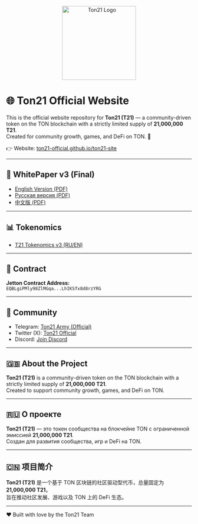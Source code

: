 <p align="center">
  <img src="t21_logo.png" alt="Ton21 Logo" width="200"/>
</p>

# 🌐 Ton21 Official Website

This is the official website repository for **Ton21 (T21)** — a community-driven token on the TON blockchain with a strictly limited supply of **21,000,000 T21**.  
Created for community growth, games, and DeFi on TON. 🚀

👉 Website: [ton21-official.github.io/ton21-site](https://ton21-official.github.io/ton21-site)

---

## 📄 WhitePaper v3 (Final)
- [English Version (PDF)](Ton21_WhitePaper_v3_EN.pdf)  
- [Русская версия (PDF)](Ton21_WhitePaper_v3_RU.pdf)  
- [中文版 (PDF)](Ton21_WhitePaper_v3_CN.pdf)

---

## 📊 Tokenomics
- [T21 Tokenomics v3 (RU/EN)](T21_Tokenomics_v3.md)

---

## 🔑 Contract
**Jetton Contract Address:**  
`EQBLgiPMly98ZlMGqa...LhIKSfx8d8rzYRG`

---

## 👥 Community
- Telegram: [Ton21 Army (Official)](https://t.me/Ton21_Army)  
- Twitter (X): [Ton21 Official](https://twitter.com/Ton21Official)  
- Discord: [Join Discord](https://discord.gg/me2kuT9Pq)

---

## 🇬🇧 About the Project
**Ton21 (T21)** is a community-driven token on the TON blockchain with a strictly limited supply of **21,000,000 T21**.  
Created to support community growth, games, and DeFi on TON.

---

## 🇷🇺 О проекте
**Ton21 (T21)** — это токен сообщества на блокчейне TON с ограниченной эмиссией **21,000,000 T21**.  
Создан для развития сообщества, игр и DeFi на TON.

---

## 🇨🇳 项目简介
**Ton21 (T21)** 是一个基于 TON 区块链的社区驱动型代币，总量固定为 **21,000,000 T21**。  
旨在推动社区发展、游戏以及 TON 上的 DeFi 生态。

---

❤️ Built with love by the Ton21 Team
